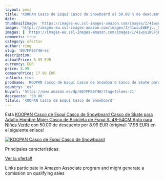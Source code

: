 ```yaml
---
layout: post
title: 'KOOPAN Casco de Esquí Casco de Snowboard al 50.00 % de descuento'
date: 
thumbnailImage: 'https://images-eu.ssl-images-amazon.com/images/I/41wsu1WEFjL._SL200_.jpg'
image: 'https://images-eu.ssl-images-amazon.com/images/I/41wsu1WEFjL._SL200_.jpg'
images: [ 'https://images-eu.ssl-images-amazon.com/images/I/41wsu1WEFjL._SL200_.jpg' ]
comments: true
category: ofertas
author: ring
slug: 'B07FP86Y4W-es'
description:
actualPrice: 8.99 EUR
currency: EUR
price: 8.99
comparePrice: 17.98 EUR
inStock: true
prodname: 'KOOPAN Casco de Esquí Casco de Snowboard Casco de Skate para Adulto Hombre Mujer Casco de Bicicleta de Esquí S: 48-54CM  Apto para Niños  Verde'
country: 'es'
buyurl: 'https://www.amazon.es/dp/B07FP86Y4W/?tag=tolees-21'
descuento: '50.00'
titulo: 'KOOPAN Casco de Esquí Casco de Snowboard'
---
```


Está [KOOPAN Casco de Esquí Casco de Snowboard Casco de Skate para Adulto Hombre Mujer Casco de Bicicleta de Esquí S: 48-54CM  Apto para Niños  Verde](https://www.amazon.es/dp/B07FP86Y4W/?tag=tolees-21) con 50.00 de descuento por 8.99 EUR (original: 17.98 EUR) en el siguiente enlace!

[![KOOPAN Casco de Esquí Casco de Snowboard](https://images-eu.ssl-images-amazon.com/images/I/41wsu1WEFjL._SL200_.jpg)](https://www.amazon.es/dp/B07FP86Y4W/?tag=tolees-21)

Principales características:


[Ver la oferta!!](https://www.amazon.es/dp/B07FP86Y4W/?tag=tolees-21)

Links participate in Amazon Associate program and might generate a comission on qualifying sales


